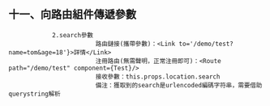 ## 十一、向路由組件傳遞參數

    			2.search參數
    						路由鏈接(攜帶參數)：<Link to='/demo/test?name=tom&age=18'}>詳情</Link>
    						注冊路由(無需聲明，正常注冊即可)：<Route path="/demo/test" component={Test}/>
    						接收參數：this.props.location.search
    						備注：獲取到的search是urlencoded編碼字符串，需要借助querystring解析
